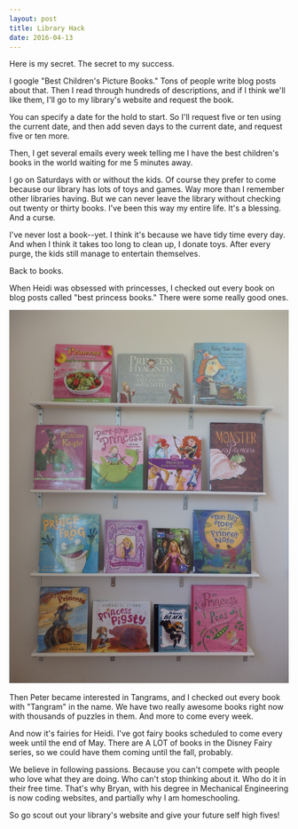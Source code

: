 ```yaml
---
layout: post
title: Library Hack
date: 2016-04-13
---
```


Here is my secret.  The secret to my success.

I google "Best Children's Picture Books."  Tons of people write blog posts about that. Then I read through hundreds of descriptions, and if I think we'll like them, I'll go to my library's website and request the book.

You can specify a date for the hold to start.  So I'll request five or ten using the current date, and then add seven days to the current date, and request five or ten more.

Then, I get several emails every week telling me I have the best children's books in the world waiting for me 5 minutes away.

I go on Saturdays with or without the kids.  Of course they prefer to come because our library has lots of toys and games.  Way more than I remember other libraries having. But we can never leave the library without checking out twenty or thirty books.  I've been this way my entire life.  It's a blessing.  And a curse.

I've never lost a book--yet.  I think it's because we have tidy time every day.  And when I think it takes too long to clean up, I donate toys.  After every purge, the kids still manage to entertain themselves.

Back to books.

When Heidi was obsessed with princesses, I checked out every book on blog posts called "best princess books."  There were some really good ones.

![Princess books](/post-images/princess-books.jpg)

Then Peter became interested in Tangrams, and I checked out every book with "Tangram" in the name.  We have two really awesome books right now with thousands of puzzles in them.  And more to come every week.  

And now it's fairies for Heidi.  I've got fairy books scheduled to come every week until the end of May.  There are A LOT of books in the Disney Fairy series, so we could have them coming until the fall, probably.

We believe in following passions. Because you can't compete with people who love what they are doing. Who can't stop thinking about it.  Who do it in their free time. That's why Bryan, with his degree in Mechanical Engineering is now coding websites, and partially why I am homeschooling.

So go scout out your library's website and give your future self high fives!

